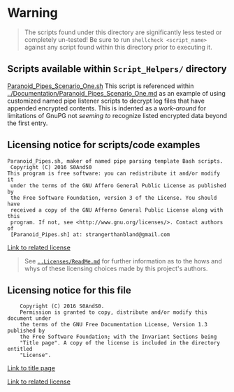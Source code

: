# Warning

 > The scripts found under this directory are significantly less tested or
 completely un-tested! Be sure to run `shellcheck <script_name>` against any
 script found within this directory prior to executing it.

## Scripts available within `Script_Helpers/` directory

[Paranoid_Pipes_Scenario_One.sh](Paranoid_Pipes_Scenario_One.sh)
 This script is referenced within [../Documentation/Paranoid_Pipes_Scenario_One.md](../Documentation/Paranoid_Pipes_Scenario_One.md)
 as an example of using customized named pipe listener scripts to decrypt log
 files that have appended encrypted contents. This is indented as a *work-around*
 for limitations of GnuPG not *seeming to* recognize listed encrypted data beyond
 the first entry.

## Licensing notice for scripts/code examples

```
Paranoid_Pipes.sh, maker of named pipe parsing template Bash scripts.
 Copyright (C) 2016 S0AndS0
This program is free software: you can redistribute it and/or modify it
 under the terms of the GNU Affero General Public License as published by
 the Free Software Foundation, version 3 of the License. You should have
 received a copy of the GNU Afferno General Public License along with this
 program. If not, see <http://www.gnu.org/licenses/>. Contact authors of
 [Paranoid_Pipes.sh] at: strangerthanbland@gmail.com
```

[Link to related license](GNU_AGPLv3_Code.md)

 > See [`..Licenses/ReadMe.md`](..Licenses/ReadMe.md) for further information as
 to the hows and whys of these licensing choices made by this project's authors.

## Licensing notice for this file

```
    Copyright (C) 2016 S0AndS0.
    Permission is granted to copy, distribute and/or modify this document under
    the terms of the GNU Free Documentation License, Version 1.3 published by
    the Free Software Foundation; with the Invariant Sections being
    "Title page". A copy of the license is included in the directory entitled
    "License".
```

[Link to title page](Contributing_Financially.md)

[Link to related license](../Licenses/GNU_FDLv1.3_Documentation.md)
